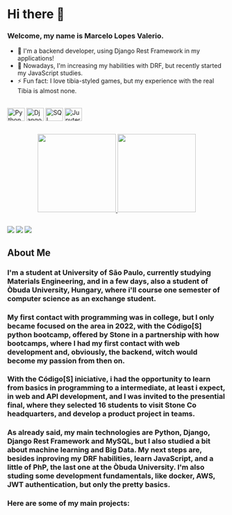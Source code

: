 # Hi there 👋
### Welcome, my name is Marcelo Lopes Valerio.

- 🔭 I'm a backend developer, using Django Rest Framework in my applications!
- 🌱 Nowadays, I'm increasing my habilities with DRF, but recently started my JavaScript studies.
- ⚡ Fun fact: I love tibia-styled games, but my experience with the real Tibia is almost none.

<div style="display: inline_block"><br>
  <img align="center" alt="Python" height="30" width="40" src="https://cdn.jsdelivr.net/gh/devicons/devicon/icons/python/python-original.svg">
  <img align="center" alt="Django" height="30" width="40" src="https://cdn.jsdelivr.net/gh/devicons/devicon/icons/django/django-plain.svg">
  <img align="center" alt="SQL" height="30" width="40" src="https://cdn.jsdelivr.net/gh/devicons/devicon/icons/mysql/mysql-original.svg">
  <img align="center" alt="Jupyter" height="30" width="40" src="https://cdn.jsdelivr.net/gh/devicons/devicon/icons/jupyter/jupyter-original.svg">
</div>

##

<div align="center">
  <a href="https://github.com/Marcelo-L-Valerio">
  <img height="180em" src="https://github-readme-stats.vercel.app/api?username=Marcelo-L-Valerio&show_icons=true&theme=dracula&include_all_commits=true&count_private=true"/>
  <img height="180em" src="https://github-readme-stats.vercel.app/api/top-langs/?username=Marcelo-L-Valerio&layout=compact&langs_count=168&theme=dracula"/>
</div>
 
  ##
 
<div> 
  <a href="https://www.instagram.com/mar__valerio/" target="_blank"><img src="https://img.shields.io/badge/-Instagram-%23E4405F?style=for-the-badge&logo=instagram&logoColor=white" target="_blank"></a>
  <a href = "mailto:maaar.valerio@gmail.com"><img src="https://img.shields.io/badge/-Gmail-%23333?style=for-the-badge&logo=gmail&logoColor=white" target="_blank"></a>
  <a href="https://www.linkedin.com/in/marcelo-lopes-valerio/" target="_blank"><img src="https://img.shields.io/badge/-LinkedIn-%230077B5?style=for-the-badge&logo=linkedin&logoColor=white" target="_blank"></a> 
</div>
  
  ##
  
  ## About Me
  
  ### I'm a student at University of São Paulo, currently studying Materials Engineering, and in a few days, also a student of Òbuda University, Hungary, where i'll course one semester of computer science as an exchange student.
  ### My first contact with programming was in college, but I only became focused on the area in 2022, with the Código[S] python bootcamp, offered by Stone in a partnership with how bootcamps, where I had my first contact with web development and, obviously, the backend, witch would become my passion from then on.
  ### With the Código[S] iniciative, i had the opportunity to learn from basics in programming to a intermediate, at least i expect, in web and API development, and I was invited to the presential final, where they selected 16 students to visit Stone Co headquarters, and develop a product project in teams.
  ### As already said, my main technologies are Python, Django, Django Rest Framework and MySQL, but I also studied a bit about machine learning and Big Data. My next steps are, besides inproving my DRF habilities, learn JavaScript, and a little of PhP, the last one at the Òbuda University. I'm also studing some development fundamentals, like docker, AWS, JWT authentication, but only the pretty basics.
  
  ### Here are some of my main projects:
  
